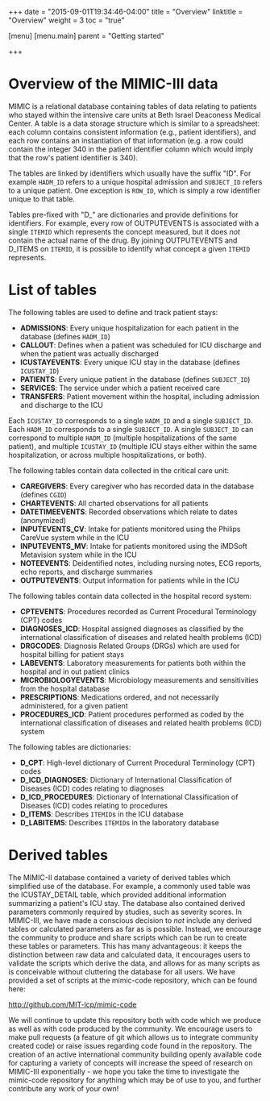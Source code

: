 +++
date = "2015-09-01T19:34:46-04:00"
title = "Overview"
linktitle = "Overview"
weight = 3
toc = "true"

[menu]
  [menu.main]
    parent = "Getting started"

+++


# Overview of the MIMIC-III data

MIMIC is a relational database containing tables of data relating to patients who stayed within the intensive care units at Beth Israel Deaconess Medical Center. A table is a data storage structure which is similar to a spreadsheet: each column contains consistent information (e.g., patient identifiers), and each row contains an instantiation of that information (e.g. a row could contain the integer 340 in the patient identifier column which would imply that the row's patient identifier is 340).

The tables are linked by identifiers which usually have the suffix "ID". For example `HADM_ID` refers to a unique hospital admission and `SUBJECT_ID` refers to a unique patient. One exception is `ROW_ID`, which is simply a row identifier unique to that table.

Tables pre-fixed with "D\_" are dictionaries and provide definitions for identifiers. For example, every row of OUTPUTEVENTS is associated with a single `ITEMID` which represents the concept measured, but it does *not* contain the actual name of the drug. By joining OUTPUTEVENTS and D_ITEMS on `ITEMID`, it is possible to identify what concept a given `ITEMID` represents.

# List of tables

The following tables are used to define and track patient stays:

 - **ADMISSIONS**: Every unique hospitalization for each patient in the database (defines `HADM_ID`)
 - **CALLOUT**: Defines when a patient was scheduled for ICU discharge and when the patient was actually discharged
 - **ICUSTAYEVENTS**: Every unique ICU stay in the database (defines `ICUSTAY_ID`)
 - **PATIENTS**: Every unique patient in the database (defines `SUBJECT_ID`)
 - **SERVICES**: The service under which a patient received care
 - **TRANSFERS**: Patient movement within the hospital, including admission and discharge to the ICU

Each `ICUSTAY_ID` corresponds to a single `HADM_ID` and a single `SUBJECT_ID`. Each `HADM_ID` corresponds to a single `SUBJECT_ID`. A single `SUBJECT_ID` can correspond to multiple `HADM_ID` (multiple hospitalizations of the same patient), and multiple `ICUSTAY_ID` (multiple ICU stays either within the same hospitalization, or across multiple hospitalizations, or both).

The following tables contain data collected in the critical care unit:

 - **CAREGIVERS**: Every caregiver who has recorded data in the database (defines `CGID`)
 - **CHARTEVENTS**: All charted observations for all patients
 - **DATETIMEEVENTS**: Recorded observations which relate to dates (anonymized)
 - **INPUTEVENTS_CV**: Intake for patients monitored using the Philips CareVue system while in the ICU
 - **INPUTEVENTS_MV**: Intake for patients monitored using the iMDSoft Metavision system while in the ICU
 - **NOTEEVENTS**: Deidentified notes, including nursing notes, ECG reports, echo reports, and discharge summaries
 - **OUTPUTEVENTS**: Output information for patients while in the ICU

The following tables contain data collected in the hospital record system:

 - **CPTEVENTS**: Procedures recorded as Current Procedural Terminology (CPT) codes
 - **DIAGNOSES_ICD**: Hospital assigned diagnoses as classified by the international classification of diseases and related health problems (ICD)
 - **DRGCODES**: Diagnosis Related Groups (DRGs) which are used for hospital billing for patient stays
 - **LABEVENTS**: Laboratory measurements for patients both within the hospital and in out patient clinics
 - **MICROBIOLOGYEVENTS**: Microbiology measurements and sensitivities from the hospital database
 - **PRESCRIPTIONS**: Medications ordered, and not necessarily administered, for a given patient
 - **PROCEDURES_ICD**: Patient procedures performed as coded by the international classification of diseases and related health problems (ICD) system

The following tables are dictionaries:

 - **D_CPT**: High-level dictionary of Current Procedural Terminology (CPT) codes
 - **D_ICD_DIAGNOSES**: Dictionary of International Classification of Diseases (ICD) codes relating to diagnoses
 - **D_ICD_PROCEDURES**: Dictionary of International Classification of Diseases (ICD) codes relating to procedures
 - **D_ITEMS**: Describes `ITEMID`s in the ICU database
 - **D_LABITEMS**: Describes `ITEMID`s in the laboratory database

# Derived tables

The MIMIC-II database contained a variety of derived tables which simplified use of the database. For example, a commonly used table was the ICUSTAY_DETAIL table, which provided additional information summarizing a patient's ICU stay. The database also contained derived parameters commonly required by studies, such as severity scores. In MIMIC-III, we have made a conscious decision to *not* include any derived tables or calculated parameters as far as is possible. Instead, we encourage the community to produce and share scripts which can be run to create these tables or parameters. This has many advantageous: it keeps the distinction between raw data and calculated data, it encourages users to validate the scripts which derive the data, and allows for as many scripts as is conceivable without cluttering the database for all users. We have provided a set of scripts at the mimic-code repository, which can be found here:

http://github.com/MIT-lcp/mimic-code

We will continue to update this repository both with code which we produce as well as with code produced by the community. We encourage users to make pull requests (a feature of git which allows us to integrate community created code) or raise issues regarding code found in the repository. The creation of an active international community building openly available code for capturing a variety of concepts will increase the speed of research on MIMIC-III exponentially - we hope you take the time to investigate the mimic-code repository for anything which may be of use to you, and further contribute any work of your own!
